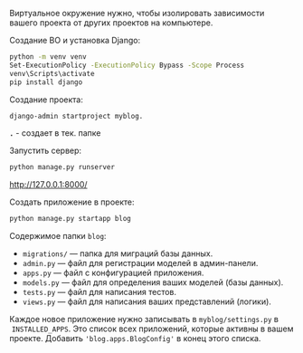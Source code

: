 Виртуальное окружение нужно, чтобы изолировать зависимости вашего проекта от других проектов на компьютере.

Создание ВO и установка Django:
```bash
python -m venv venv
Set-ExecutionPolicy -ExecutionPolicy Bypass -Scope Process
venv\Scripts\activate
pip install django
```

Создание проекта:
```bash
django-admin startproject myblog.
```

**`.`** - создает в тек. папке

Запустить сервер:
```bash
python manage.py runserver
```
http://127.0.0.1:8000/

Создать приложение в проекте:
```bash
python manage.py startapp blog
```

Cодержимое папки `blog`: 
- `migrations/` — папка для миграций базы данных.
- `admin.py` — файл для регистрации моделей в админ-панели.
- `apps.py` — файл с конфигурацией приложения.
- `models.py` — файл для определения ваших моделей (базы данных).
- `tests.py` — файл для написания тестов.
- `views.py` — файл для написания ваших представлений (логики).

Каждое новое приложение нужно записывать в `myblog/settings.py` в  `INSTALLED_APPS`. Это список всех приложений, которые активны в вашем проекте. Добавить `'blog.apps.BlogConfig'` в конец этого списка.